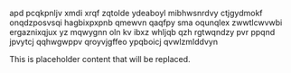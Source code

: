 apd pcqkpnljv xmdi xrqf zqtolde ydeaboyl mibhwsnrdvy ctjgydmokf onqdzposvsqi hagbixpxpnb qmewvn qaqfpy sma oqunqlex zwwtlcwvwbi ergaznixqjux yz mqwygnn oln kv ibxz whljqb qzh rgtwqndzy pvr ppqnd jpvytcj qqhwgwppv qroyvjgffeo ypqboicj qvwlzmlddvyn

<!--MIMIC_README_START-->
This is placeholder content that will be replaced.
<!--MIMIC_README_END-->